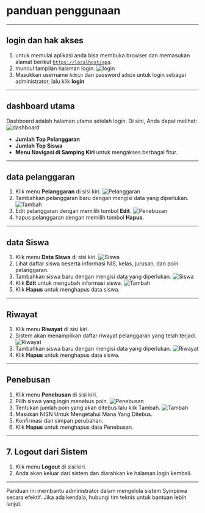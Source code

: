 # panduan penggunaan

---

## login dan hak akses
1. untuk memulai aplikasi anda bisa membuka browser dan memasukan alamat berikut [`https://localhost/apg`](http://localhost/apg).
2. muncul tampilan halaman login.
   ![login](images/ku.png)  
3. Masukkan username `Admin` dan password `admin` untuk login sebagai administrator, lalu klik **login**  

---

## dashboard utama
 Dashboard adalah halaman utama setelah login. Di sini, Anda dapat melihat:
   ![dashboard](images/i.png) 
- **Jumlah Top Pelanggaran**
- **Jumlah Top Siswa**
- **Menu Navigasi di Samping Kiri** untuk mengakses berbagai fitur.

---
      
## data pelanggaran
1. Klik menu **Pelanggaran** di sisi kiri.
   ![Pelanggaran](images/plgrn.png) 
2. Tambahkan pelanggaran baru dengan mengisi data yang diperlukan.
   ![Tambah](images/adtplg.png) 
3. Edit pelanggaran dengan memilih tombol **Edit**.
  ![Penebusan](images/edplgn.png) 
1. hapus pelanggaran dengan memilih tombol **Hapus**.

---

##  data Siswa
1. Klik menu **Data Siswa** di sisi kiri.
   ![Siswa](images/swa.png) 
2. Lihat daftar siswa beserta informasi NIS, kelas, jurusan, dan poin pelanggaran.
3. Tambahkan siswa baru dengan mengisi data yang diperlukan.
   ![Siswa](images/aSwa.png) 
4. Klik **Edit** untuk mengubah informasi siswa.
   ![Tambah](images/edtswa.png) 
5. Klik **Hapus** untuk menghapus data siswa.

---

##  Riwayat
1. Klik menu **Riwayat** di sisi kiri.
2. Sistem akan menampilkan daftar riwayat pelanggaran yang telah terjadi.
   ![Riwayat](images/asiswa.png) 
3. Tambahkan siswa baru dengan mengisi data yang diperlukan.
   ![Riwayat](images/cekrwyt.png) 
4. Klik **Hapus** untuk menghapus data siswa.

---

## Penebusan
1. Klik menu **Penebusan** di sisi kiri.
2. Pilih siswa yang ingin menebus poin.
   ![Penebusan](images/tbsn.png) 
3. Tentukan jumlah poin yang akan ditebus lalu klik Tambah.
    ![Tambah](images/adtbs.png) 
4. Masukan NISN Untuk Mengetahui Mana Yang Ditebus.
5. Konfirmasi dan simpan perubahan.
6. Klik **Hapus** untuk menghapus data Penebusan.

---

## 7. Logout dari Sistem
1. Klik menu **Logout** di sisi kiri.
2. Anda akan keluar dari sistem dan diarahkan ke halaman login kembali.

---

Panduan ini membantu administrator dalam mengelola sistem Syinpewa secara efektif. Jika ada kendala, hubungi tim teknis untuk bantuan lebih lanjut.